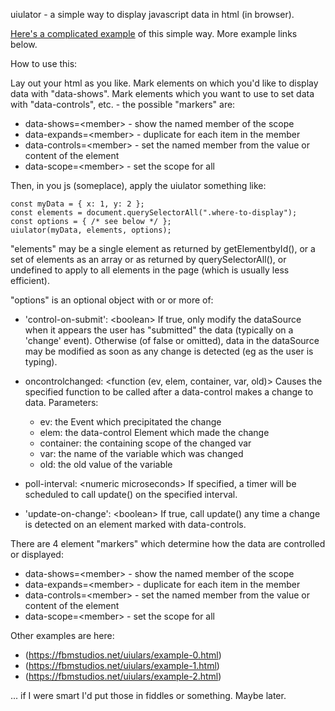 uiulator - a simple way to display javascript data in html (in browser).

[Here's a complicated example](https://fbmstudios.net/uiulars/example-3.html) of this simple way.  More example links below.

How to use this:

Lay out your html as you like.  Mark elements on which you'd
like to display data with "data-shows".  Mark elements which
you want to use to set data with "data-controls", etc. - the
possible "markers" are:

- data-shows=&lt;member>    - show the named member of the scope
- data-expands=&lt;member>  - duplicate for each item in the member
- data-controls=&lt;member> - set the named member from the value or content of the element
- data-scope=&lt;member>    - set the scope for all

Then, in you js (someplace), apply the uiulator something like:

    const myData = { x: 1, y: 2 };
    const elements = document.querySelectorAll(".where-to-display");
    const options = { /* see below */ };
    uiulator(myData, elements, options);

"elements" may be a single element as returned by getElementbyId(),
or a set of elements as an array or as returned by querySelectorAll(),
or undefined to apply to all elements in the page (which is usually
less efficient).

"options" is an optional object with or or more of:

- 'control-on-submit': &lt;boolean>
If true, only modify the dataSource when it appears the
user has "submitted" the data (typically on a 'change'
event).  Otherwise (of false or omitted), data in the
dataSource may be modified as soon as any change is
detected (eg as the user is typing).

- oncontrolchanged: &lt;function (ev, elem, container, var, old)>
Causes the specified function to be called after a
data-control makes a change to data.  Parameters:
    - ev: the Event which precipitated the change
    - elem: the data-control Element which made the change
    - container: the containing scope of the changed var
    - var: the name of the variable which was changed
    - old: the old value of the variable

- poll-interval: &lt;numeric microseconds>
If specified, a timer will be scheduled to call update()
on the specified interval.
- 'update-on-change': &lt;boolean>
If true, call update() any time a change is detected on
an element marked with data-controls.

There are 4 element "markers" which determine how the data are controlled or displayed:
- data-shows=&lt;member>    - show the named member of the scope
- data-expands=&lt;member>  - duplicate for each item in the member
- data-controls=&lt;member> - set the named member from the value or content of the element
- data-scope=&lt;member>    - set the scope for all



Other examples are here:
- (https://fbmstudios.net/uiulars/example-0.html)
- (https://fbmstudios.net/uiulars/example-1.html)
- (https://fbmstudios.net/uiulars/example-2.html)

... if I were smart I'd put those in fiddles or something.  Maybe later.
